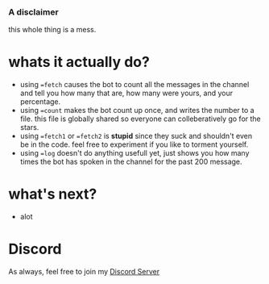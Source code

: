 ### A disclaimer
this whole thing is a mess.

# whats it actually do?
* using `=fetch` causes the bot to count all the messages in the channel and tell you how many that are, how many were yours, and your percentage.
* using `=count` makes the bot count up once, and writes the number to a file. this file is globally shared so everyone can colleberatively go for the stars.
* using `=fetch1` or `=fetch2` is **stupid** since they suck and shouldn't even be in the code. feel free to experiment if you like to torment yourself.
* using `=log` doesn't do anything usefull yet, just shows you how many times the bot has spoken in the channel for the past 200 message.

# what's next?
* alot

# Discord
As always, feel free to join my [Discord Server](https://discord.gg/sbZgha2)
